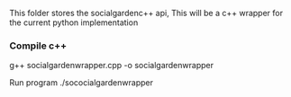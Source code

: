 This folder stores the socialgardenc++ api, This will be a c++ wrapper for the current python implementation

### Compile c++
g++ socialgardenwrapper.cpp -o socialgardenwrapper

Run program
./sococialgardenwrapper
